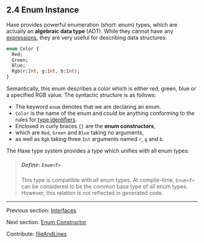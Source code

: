 ## 2.4 Enum Instance

Haxe provides powerful enumeration (short: enum) types, which are actually an **algebraic data type** (ADT). While they cannot have any [expressions](expression.md), they are very useful for describing data structures:

```haxe
enum Color {
  Red;
  Green;
  Blue;
  Rgb(r:Int, g:Int, b:Int);
}
```
Semantically, this enum describes a color which is either red, green, blue or a specified RGB value. The syntactic structure is as follows:


* The keyword `enum` denotes that we are declaring an enum.
* `Color` is the name of the enum and could be anything conforming to the rules for [type identifiers](dictionary.md#define-identifier).
* Enclosed in curly braces `{}` are the **enum constructors**,
* which are `Red`, `Green` and `Blue` taking no arguments,
* as well as `Rgb` taking three `Int` arguments named `r`, `g` and `b`.


The Haxe type system provides a type which unifies with all enum types:

> ##### Define: `Enum<T>`
>
> This type is compatible with all enum types. At compile-time, `Enum<T>` can be considered to be the common base type of all enum types. However, this relation is not reflected in generated code.

---

Previous section: [Interfaces](types-interfaces.md)

Next section: [Enum Constructor](types-enum-constructor.md)

Contribute: [fileAndLines](https://github.com/HaxeFoundation/HaxeManual/blob/master/02-types.tex#L333-333)